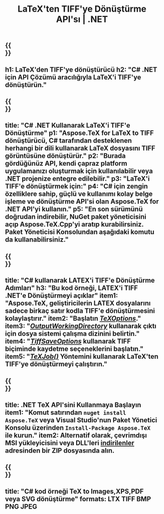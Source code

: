 ﻿---
translation: true
template: /_templates/_conversion-child-net.md
title: LaTeX'ten TIFF'ye Dönüştürme API'sı | .NET
description: LaTeX'ten TIFF'ye dönüştürme işlevi. Bu şirket içi .NET kitaplığını projenize entegre edin veya LaTeX'i TIFF'e dönüştürmek için platformlar arası uygulamaları kullanın.
keywords: 'api net tiff için lateks, latex2tiff c # entegre'
url: /net/conversion/latex-to-tiff/
family: tex
platformtag: net
feature: conversion
informat: LATEX
outformat: TIFF
otherformats: BMP PNG JPEG PDF SVG XPS
---
{{<section banner>}}
---
h1: LaTeX'den TIFF'ye dönüştürücü
h2: "C# .NET için API Çözümü aracılığıyla LaTeX'i TIFF'ye dönüştürün."
---

{{<section overview>}}
---
title: "C# .NET Kullanarak LaTeX'i TIFF'e Dönüştürme"
p1: "Aspose.TeX for LaTeX to TIFF dönüştürücü, C# tarafından desteklenen herhangi bir dili kullanarak LaTeX dosyasını TIFF görüntüsüne dönüştürür."
p2: "Burada gördüğünüz API, kendi çapraz platform uygulamanızı oluşturmak için kullanılabilir veya .NET projenize entegre edilebilir."
p3: "LaTeX'i TIFF'e dönüştürmek için:"
p4: "C# için zengin özelliklere sahip, güçlü ve kullanımı kolay belge işleme ve dönüştürme API'si olan Aspose.TeX for .NET API'yi kullanın."
p5: "En son sürümünü doğrudan indirebilir, NuGet paket yöneticisini açıp Aspose.TeX.Cpp'yi aratıp kurabilirsiniz. Paket Yöneticisi Konsolundan aşağıdaki komutu da kullanabilirsiniz."
---

{{<section feature1>}}
---
title: "C# kullanarak LATEX'i TIFF'e Dönüştürme Adımları"
h3: "Bu kod örneği, LATEX'i TIFF .NET'e Dönüştürmeyi açıklar"
item1: "Aspose.TeX, geliştiricilerin LATEX dosyalarını sadece birkaç satır kodla TIFF'e dönüştürmesini kolaylaştırır."
item2: "Başlatın [*TeXOptions*](https://reference.aspose.com/tex/net/aspose.tex/texoptions/)."
item3: "[*OutputWorkingDirectory*](https://reference.aspose.com/tex/net/aspose.tex/texoptions/outputworkingdirectory/) kullanarak çıktı için dosya sistemi çalışma dizinini belirtin."
item4: "[*TiffSaveOptions*](https://reference.aspose.com/tex/net/aspose.tex.presentation.image/tiffsaveoptions/) kullanarak TIFF biçiminde kaydetme seçeneklerini başlatın."
item5: "[*TeXJob()*](https://reference.aspose.com/tex/net/aspose.tex/texjob/) Yöntemini kullanarak LaTeX'ten TIFF'ye dönüştürmeyi çalıştırın."
---

{{<section feature2>}}
---
title: .NET TeX API'sini Kullanmaya Başlayın
item1: "Komut satırından ```nuget install Aspose.TeX``` veya Visual Studio'nun Paket Yönetici Konsolu üzerinden ```Install-Package Aspose.TeX``` ile kurun."
item2: Alternatif olarak, çevrimdışı MSI yükleyicisini veya DLL'leri [indirilenler](https://downloads.aspose.com/tex/net) adresinden bir ZIP dosyasında alın.
---

{{<section widget>}}
---
title: "C# kod örneği TeX to Images,XPS,PDF veya SVG dönüştürme"
formats: LTX TIFF BMP PNG JPEG
---